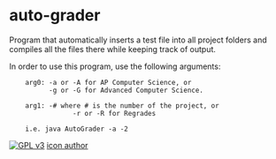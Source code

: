 auto-grader
===========
Program that automatically inserts a test file into all project folders and
compiles all the files there while keeping track of output.

In order to use this program, use the following arguments:

		arg0: -a or -A for AP Computer Science, or
		      -g or -G for Advanced Computer Science.

		arg1: -# where # is the number of the project, or
					-r or -R for Regrades
		
		i.e. java AutoGrader -a -2
[![GPL v3](https://becomingaglider.files.wordpress.com/2011/02/gpl-v3-80x15-1.png)](http://www.gnu.org/licenses/gpl.html)
[icon author](https://becomingaglider.wordpress.com/2010/08/25/a-change-of-copyright-plus-free-gpl-banner/)
